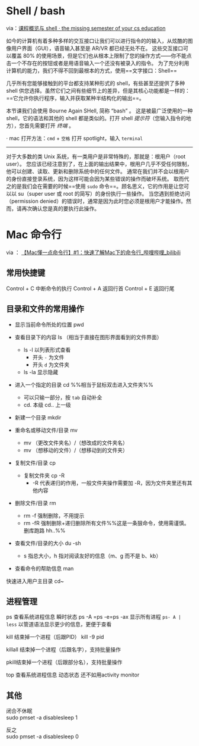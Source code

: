 # Shell / bash

via：[课程概览与 shell · the missing semester of your cs education](https://missing-semester-cn.github.io/2020/course-shell/)

如今的计算机有着多种多样的交互接口让我们可以进行指令的的输入，从炫酷的图像用户界面（GUI），语音输入甚至是 AR/VR 都已经无处不在。 这些交互接口可以覆盖 80% 的使用场景，但是它们也从根本上限制了您的操作方式——你不能点击一个不存在的按钮或者是用语音输入一个还没有被录入的指令。 为了充分利用计算机的能力，我们不得不回到最根本的方式，使用==文字接口：Shell==

几乎所有您能够接触到的平台都支持某种形式的 shell，有些甚至还提供了多种 shell 供您选择。虽然它们之间有些细节上的差异，但是其核心功能都是一样的：==它允许你执行程序，输入并获取某种半结构化的输出==。

本节课我们会使用 Bourne Again SHell, 简称 “bash” 。 这是被最广泛使用的一种 shell，它的语法和其他的 shell 都是类似的。打开 shell _提示符_（您输入指令的地方），您首先需要打开 _终端_ 。

· mac 打开方法：`cmd` + `空格` 打开 spotlight，输入 `terminal`

---

对于大多数的类 Unix 系统，有一类用户是非常特殊的，那就是：根用户（root user）。 您应该已经注意到了，在上面的输出结果中，根用户几乎不受任何限制，他可以创建、读取、更新和删除系统中的任何文件。 通常在我们并不会以根用户的身份直接登录系统，因为这样可能会因为某些错误的操作而破坏系统。 取而代之的是我们会在需要的时候==使用 `sudo` 命令==。顾名思义，它的作用是让您可以以 su（super user 或 root 的简写）的身份执行一些操作。 当您遇到拒绝访问（permission denied）的错误时，通常是因为此时您必须是根用户才能操作。然而，请再次确认您是真的要执行此操作。

# Mac 命令行
via ： [【Mac懂一点命令行】#1：快速了解Mac下的命令行_哔哩哔哩_bilibili](https://www.bilibili.com/video/BV1xg4y1z7v6?vd_source=edb3b9d2edcf09617c0c07c0499efd40)

## 常用快捷键
Control + C 中断命令的执行
Control + A 返回行首
Control + E 返回行尾

## 目录和文件的常用操作

- 显示当前命令所处的位置 pwd

- 查看目录下的内容 Is （相当于直接在图形界面看到的文件界面）
	- ls -l 以列表形式查看
		- 开头 `-` 为文件
		- 开头 `d` 为文件夹
	- ls -la 显示隐藏

- 进入一个指定的目录 cd %%相当于鼠标双击进入文件夹%%
	- 可以只输一部分，按 `tab` 自动补全
	- cd. 本级 cd.. 上一级

- 新建一个目录 mkdir

- 重命名或移动文件/目录 mv 
	- mv （更改文件夹名）/（想改成的文件夹名）
	- mv （想移动的文件）/（想移动到的文件夹）

- 复制文件/目录 cp
	- 复制文件夹 cp -R
		- -R 代表递归的作用，一般文件夹操作需要加 -R，因为文件夹里还有其他内容

- 删除文件/目录 rm
	- rm -f 强制删除，不用提示
	- rm -fR 强制删除+递归删除所有文件%%这是一条狠命令，使用需谨慎。删库跑路 hh..%%

- 查看文件/目录的大小 du -sh
	- s 指总大小，h 指对阅读友好的信息（m、g 而不是 b、kb）

- 查看命令的帮助信息 man

快速进入用户主目录 cd~

## 进程管理
ps 查看系统进程信息
	瞬时状态 
	ps -A =ps -e=ps -ax 显示所有进程
	`ps- A | less` 以管道语法显示更少的信息，更便于查看

kill 结束掉一个进程（后跟PID）
	kill -9 pid

killall 结束掉一个进程（后跟名字），支持批量操作

pkill结束掉一个进程（后跟部分名），支持批量操作

top 查看系统进程信息
	动态状态
	还不如用activity monitor

## 其他

闭合不休眠  
sudo pmset -a disablesleep 1  

反之  
sudo pmset -a disablesleep 0
